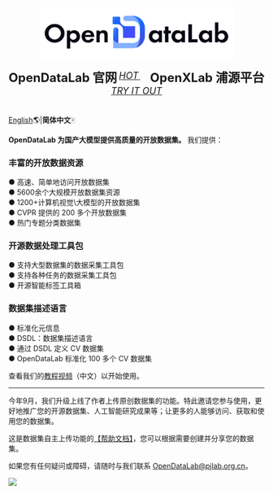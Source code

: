 <div align="center">
  <img src="顶会顶刊数据集/ECCV/img/Datalab_Logo_2230x580.png" height="100"/>
  <div>&nbsp;</div>
  <div align="center">
    <b><font size="5">OpenDataLab 官网</font></b>
    <sup>
      <a href="https://opendatalab.com/?source=R2l0aHVi">
        <i><font size="4">HOT</font></i>
      </a>
    </sup>
    &nbsp;&nbsp;&nbsp;&nbsp;
    <b><font size="5">OpenXLab 浦源平台</font></b>
    <sup>
      <a href="https://openxlab.org.cn/datasets?lang=en-US?source=R2l0aHVi">
        <i><font size="4">TRY IT OUT</font></i>
      </a>
    </sup>
</div>
<div>&nbsp;</div>
</div>

[English](https://github.com/opendatalab)🌎|**简体中文**🀄 

**OpenDataLab 为国产大模型提供高质量的开放数据集。** 我们提供：

### 丰富的开放数据资源
● 高速、简单地访问开放数据集  
● 5600余个大规模开放数据集资源  
● 1200+计算机视觉\大模型的开放数据集  
● CVPR 提供的 200 多个开放数据集  
● 热门专题分类数据集

### 开源数据处理工具包
● 支持大型数据集的数据采集工具包  
● 支持各种任务的数据采集工具包  
● 开源智能标签工具箱


### 数据集描述语言
● 标准化元信息  
● DSDL：数据集描述语言  
● 通过 DSDL 定义 CV 数据集  
● OpenDataLab 标准化 100 多个 CV 数据集

查看我们的[教程视频](https://www.youtube.com/watch?v=LjbRt7uddyw)（中文）以开始使用。

---

今年9月，我们升级上线了作者上传原创数据集的功能。特此邀请您参与使用，更好地推广您的开源数据集、人工智能研究成果等；让更多的人能够访问、获取和使用您的数据集。

这是数据集自主上传功能的[【帮助文档】](https://github.com/opendatalab/opendatalab-datasets/blob/main/%E5%B8%AE%E5%8A%A9%E6%96%87%E6%A1%A3.md)，您可以根据需要创建并分享您的数据集。

如果您有任何疑问或障碍，请随时与我们联系  <a href="mailto:OpenDataLab@pjlab.org.cn">OpenDataLab@pjlab.org.cn</a>。

[![](https://mmbiz.qpic.cn/sz_mmbiz_png/7yjDpC9UfD6e5eWSibnQrIropE0SAlKp9VMDyx12T8s3B9Ziam6UEun6NmRk9082qlSyFVDEcnMvbxIoEpcykNWw/640?wx_fmt=png&wxfrom=5&wx_lazy=1&wx_co=1)](https://opendatalab.com/create?source=R2l0aHVi)
